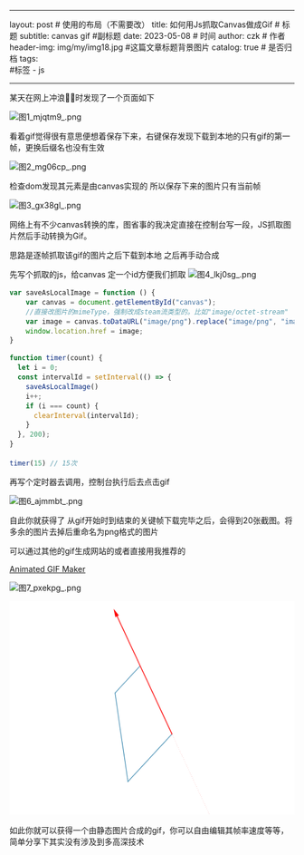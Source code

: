 

---
layout:     post                    # 使用的布局（不需要改）
title:      如何用Js抓取Canvas做成Gif       # 标题 
subtitle:  canvas gif #副标题
date:       2023-05-08            # 时间
author:     czk                      # 作者
header-img: img/my/img18.jpg    #这篇文章标题背景图片
catalog: true                       # 是否归档
tags:  
#标签
    - js
    
---

某天在网上冲浪🏄‍♀️时发现了一个页面如下

![图1_mjqtm9_.png](https://cdn.jsdelivr.net/gh/czkm/img-folder@master/gif-render/图1_mjqtm9_.png)


看着gif觉得很有意思便想着保存下来，右键保存发现下载到本地的只有gif的第一帧，更换后缀名也没有生效

![图2_mg06cp_.png](https://cdn.jsdelivr.net/gh/czkm/img-folder@master/gif-render/图2_mg06cp_.png)

检查dom发现其元素是由canvas实现的 所以保存下来的图片只有当前帧

![图3_gx38gl_.png](https://cdn.jsdelivr.net/gh/czkm/img-folder@master/gif-render/图3_gx38gl_.png)

网络上有不少canvas转换的库，图省事的我决定直接在控制台写一段，JS抓取图片然后手动转换为Gif。

思路是逐帧抓取该gif的图片之后下载到本地 之后再手动合成

先写个抓取的js，给canvas 定一个id方便我们抓取
![图4_lkj0sg_.png](https://cdn.jsdelivr.net/gh/czkm/img-folder@master/gif-render/图4_lkj0sg_.png)

```javascript
var saveAsLocalImage = function () { 
    var canvas = document.getElementById("canvas"); 
    //直接改图片的mimeType，强制改成steam流类型的。比如"image/octet-stream"
    var image = canvas.toDataURL("image/png").replace("image/png", "image/octet-stream"); 
    window.location.href = image;
}
```

```javascript
function timer(count) {
  let i = 0;
  const intervalId = setInterval(() => {
    saveAsLocalImage()
    i++;
    if (i === count) {
      clearInterval(intervalId);
    }
  }, 200);
}

timer(15) // 15次
```

再写个定时器去调用，控制台执行后去点击gif

![图6_ajmmbt_.png](https://cdn.jsdelivr.net/gh/czkm/img-folder@master/gif-render/图6_ajmmbt_.png)


自此你就获得了 从gif开始时到结束的关键帧下载完毕之后，会得到20张截图。将多余的图片去掉后重命名为png格式的图片

可以通过其他的gif生成网站的或者直接用我推荐的

[Animated GIF Maker](https://gifmaker.me/)

![图7_pxekpg_.png](https://cdn.jsdelivr.net/gh/czkm/img-folder@master/gif-render/图7_pxekpg_.png)


![test 下午5.11.34_lha6ue_.gif](https://github.com/czkm/img-folder/blob/main/gif-render/test%20%E4%B8%8B%E5%8D%885.11.34_lha6ue_.gif)


如此你就可以获得一个由静态图片合成的gif，你可以自由编辑其帧率速度等等，简单分享下其实没有涉及到多高深技术
